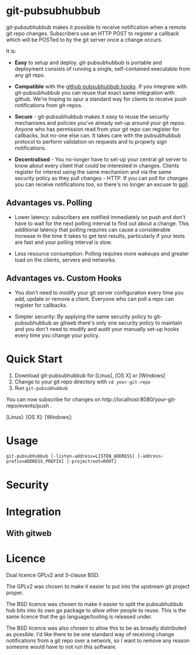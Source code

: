git-pubsubhubbub
================

git-pubsubhubbub makes it possible to receive notification when a remote git
repo changes.  Subscribers use an HTTP POST to register a callback which will be
POSTed to by the git server once a change occurs.

It is:

* **Easy** to setup and deploy.  git-pubsubhubbub is portable and deployment
  consists of running a single, self-contained executable from any git repo.

* **Compatible** with the [github pubsubhubbub hooks][1].  If you integrate with
  git-pubsubhubbub you can reuse that exact same integration with github.  We're
  hoping to spur a standard way for clients to receive push notifications from
  git-repos.

* **Secure** - git-pubsubhubbub makes it easy to reuse the security mechanisms
  and policies you've already set-up around your git repos.  Anyone who has
  permission read from your git repo can register for callbacks, but no-one
  else can.  It takes care with the pubsubhubbub protocol to perform validation
  on requests and to properly sign notifications.

* **Decentralised** - You no-longer have to set-up your central git server to
  know about every client that could be interested in changes.  Clients register
  for interest using the same mechanism and via the same security policy as they
  pull changes - HTTP.  If you can poll for changes you can receive
  notifications too, so there's no longer an excuse to [poll][2].

[1]: https://developer.github.com/v3/repos/hooks/#pubsubhubbub
[2]: http://kohsuke.org/2011/12/01/polling-must-die-triggering-jenkins-builds-from-a-git-hook/

Advantages vs. Polling
----------------------

* Lower latency: subscribers are notified immediately on push and don't have to
  wait for the next polling interval to find out about a change.  This
  additional latency that polling requires can cause a considerable increase in
  the time it takes to get test results, particularly if your tests are fast and
  your polling interval is slow.

* Less resource consumption: Polling requires more wakeups and greater load on
  the clients, servers and networks.

Advantages vs. Custom Hooks
---------------------------

* You don't need to modify your git server configuration every time you add,
  update or remove a client.  Everyone who can poll a repo can register for
  callbacks.

* Simpler security: By applying the same security policy to git-pubsubhubbub
  as gitweb there's only one security policy to maintain and you don't need to
  modify and audit your manually set-up hooks every time you change your policy.

Quick Start
===========

1. Download git-pubsubhubbub for [Linux], [OS X] or [Windows]
2. Change to your git repo directory with `cd your-git-repo`
2. Run `git-pubsubhubbub`

You can now subscribe for changes on
http://localhost:8080/your-git-repo/events/push .

[Linux]: 
[OS X]: 
[Windows]: 

Usage
=====

    git-pubsubhubbub [-listen-address=LISTEN_ADDRESS] [-address-prefix=ADDRESS_PREFIX] [-projectroot=ROOT]

Security
========

Integration
===========

With gitweb
-----------

Licence
=======

Dual licence GPLv2 and 3-clause BSD.

The GPLv2 was chosen to make it easier to put into the upstream git project
proper.

The BSD licence was chosen to make it easier to split the pubsubhubbub hub bits
into its own go package to allow other people to reuse.  This is the same
licence that the go language/tooling is released under.

The BSD licence was also chosen to allow this to be as broadly distributed as
possible.  I'd like there to be one standard way of receiving change
notifications from a git repo over a network, so I want to remove any reason
someone would have to not run this software.
